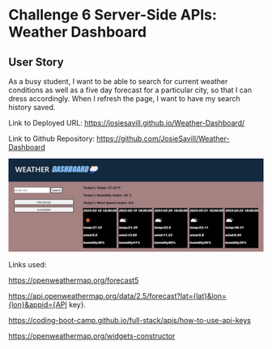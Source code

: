 # Challenge 6 Server-Side APIs: Weather Dashboard




## User Story


As a  busy student, I want to be able to search for current weather conditions 
as well as a five day forecast for a particular city, so that I can dress accordingly. 
When I refresh the page, I want to have my search history saved.


Link to Deployed URL: https://josiesavill.github.io/Weather-Dashboard/


Link to Github Repository: https://github.com/JosieSavill/Weather-Dashboard





![URL image](assets\weatherDashboard.png)












Links used:



https://openweathermap.org/forecast5

https://api.openweathermap.org/data/2.5/forecast?lat={lat}&lon={lon}&appid={API key}. 


https://coding-boot-camp.github.io/full-stack/apis/how-to-use-api-keys


https://openweathermap.org/widgets-constructor














